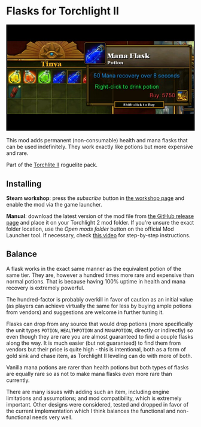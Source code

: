 # Flasks for Torchlight II

![preview](https://github.com/tukkek/torchlight2-flasks/blob/main/preview.jpeg?raw=true)

This mod adds permanent (non-consumable) health and mana flasks that can be used indefinitely. They work exactly like potions but more expensive and rare.

Part of the [Torchlite II](https://steamcommunity.com/sharedfiles/filedetails/?id=2553012355) roguelite pack.

## Installing

**Steam workshop**: press the *subscribe* button in [the workshop page](https://steamcommunity.com/sharedfiles/filedetails/?id=2960700990) and enable the mod via the game launcher.

**Manual**: download the latest version of the mod file from [the GitHub release page](https://github.com/tukkek/torchlight2-flasks/releases) and place it on your Torchlight 2 mod folder. If you're unsure the exact folder location, use the *Open mods folder* button on the official Mod Launcher tool. If necessary, check [this video](https://www.youtube.com/watch?v=e5KeocjLUiA) for step-by-step instructions.

## Balance

A flask works in the exact same manner as the equivalent potion of the same tier. They are, however a hundred times more rare and expensive than normal potions. That is because having 100% uptime in health and mana recovery is extremely powerful. 

The hundred-factor is probably overkill in favor of caution as an initial value (as players can achieve virtually the same for less by buying ample potions from vendors) and suggestions are welcome in further tuning it.

Flasks can drop from any source that would drop potions (more specifically the unit types `POTION`, `HEALTHPOTION` and `MANAPOTION`, directly or indirectly) so even though they are rare you are almost guaranteed to find a couple flasks along the way. It is much easier (but not guaranteed) to find them from vendors but their price is quite high - this is intentional, both as a form of gold sink and chase item, as Torchlight II leveling can do with more  of both.

Vanilla mana potions are rarer than health potions but both types of flasks are equally rare so as not to make mana flasks even more rare than currently.

There are many issues with adding such an item, including engine limitations and assumptions; and mod compatibility, which is extremely important. Other designs were considered, tested and dropped in favor of the current implementation which I think balances the functional and non-functional needs very well.
